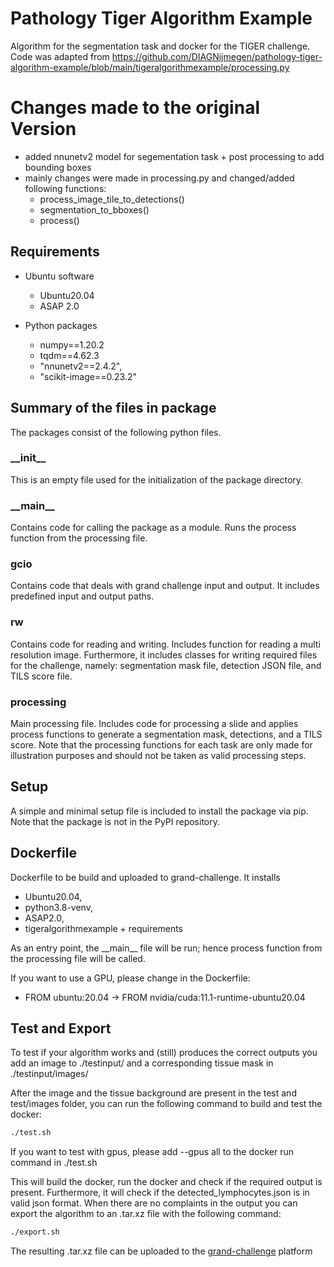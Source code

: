 # Pathology Tiger Algorithm Example

Algorithm for the segmentation task and docker for the TIGER challenge.
Code was adapted from https://github.com/DIAGNijmegen/pathology-tiger-algorithm-example/blob/main/tigeralgorithmexample/processing.py

# Changes made to the original Version 
- added nnunetv2 model for segementation task + post processing to add bounding boxes
- mainly changes were made in processing.py and changed/added following functions:
  - process_image_tile_to_detections()
  - segmentation_to_bboxes()
  - process()

## Requirements

- Ubuntu software
  - Ubuntu20.04
  - ASAP 2.0


- Python packages
  - numpy==1.20.2
  - tqdm==4.62.3
  - "nnunetv2==2.4.2",
  - "scikit-image==0.23.2"

## Summary of the files in package
The packages consist of the following python files.

### \_\_init\_\_
This is an empty file used for the initialization of the package directory.

### \_\_main\_\_
Contains code for calling the package as a module. Runs the process function from the processing file.

### gcio
Contains code that deals with grand challenge input and output. It includes predefined input and output paths. 

### rw
Contains code for reading and writing. Includes function for reading a multi resolution image. Furthermore, it includes classes for writing required files for the challenge, namely: segmentation mask file, detection JSON file, and TILS score file.

### processing
Main processing file. Includes code for processing a slide and applies process functions to generate a segmentation mask, detections, and a TILS score. Note that the processing functions for each task are only made for illustration purposes and should not be taken as valid processing steps.

## Setup
A simple and minimal setup file is included to install the package via pip. Note that the package is not in the PyPI repository.

## Dockerfile
Dockerfile to be build and uploaded to grand-challenge. It installs 
 - Ubuntu20.04, 
 - python3.8-venv, 
 - ASAP2.0, 
 - tigeralgorithmexample + requirements

As an entry point, the \_\_main\_\_ file will be run; hence process function from the processing file will be called.

If you want to use a GPU, please change in the Dockerfile:
- FROM ubuntu:20.04 ->  FROM nvidia/cuda:11.1-runtime-ubuntu20.04

## Test and Export
To test if your algorithm works and (still) produces the correct outputs you add an image to ./testinput/ and a corresponding tissue mask in ./testinput/images/

After the image and the tissue background are present in the test and test/images folder, you can run the following command to build and test the docker:

```bash
./test.sh
```
If you want to test with gpus, please add --gpus all to the docker run command in ./test.sh 

This will build the docker, run the docker and check if the required output is present. Furthermore, it will check if the detected_lymphocytes.json is in valid json format. When there are no complaints in the output you can export the algorithm to an .tar.xz file with the following command:

```bash
./export.sh
```

The resulting .tar.xz file can be uploaded to the <a href="https://grand-challenge.org/">grand-challenge</a> platform
